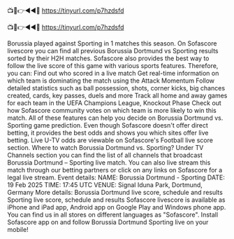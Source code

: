 📺📱👉◄◄🔴 https://tinyurl.com/p7hzdsfd

📺📱👉◄◄🔴 https://tinyurl.com/p7hzdsfd



Borussia played against Sporting in 1 matches this season.
On Sofascore livescore you can find all previous Borussia Dortmund vs Sporting results sorted by their H2H matches. Sofascore also provides the best way to follow the live score of this game with various sports features. Therefore, you can:
Find out who scored in a live match
Get real-time information on which team is dominating the match using the Attack Momentum
Follow detailed statistics such as ball possession, shots, corner kicks, big chances created, cards, key passes, duels and more
Track all home and away games for each team in the UEFA Champions League, Knockout Phase
Check out how Sofascore community votes on which team is more likely to win this match.
All of these features can help you decide on Borussia Dortmund vs. Sporting game prediction. Even though Sofascore doesn't offer direct betting, it provides the best odds and shows you which sites offer live betting. Live U-TV odds are viewable on Sofascore's Football live score section.
Where to watch Borussia Dortmund vs. Sporting? Under TV Channels section you can find the list of all channels that broadcast Borussia Dortmund – Sporting live match. You can also live stream this match through our betting partners or click on any links on Sofascore for a legal live stream.
Event details:
NAME: Borussia Dortmund - Sporting
DATE: 19 Feb 2025
TIME: 17:45 UTC
VENUE: Signal Iduna Park, Dortmund, Germany
More details:
Borussia Dortmund live score, schedule and results
Sporting live score, schedule and results
Sofascore livescore is available as iPhone and iPad app, Android app on Google Play and Windows phone app. You can find us in all stores on different languages as "Sofascore". Install Sofascore app on and follow Borussia Dortmund Sporting live on your mobile!

